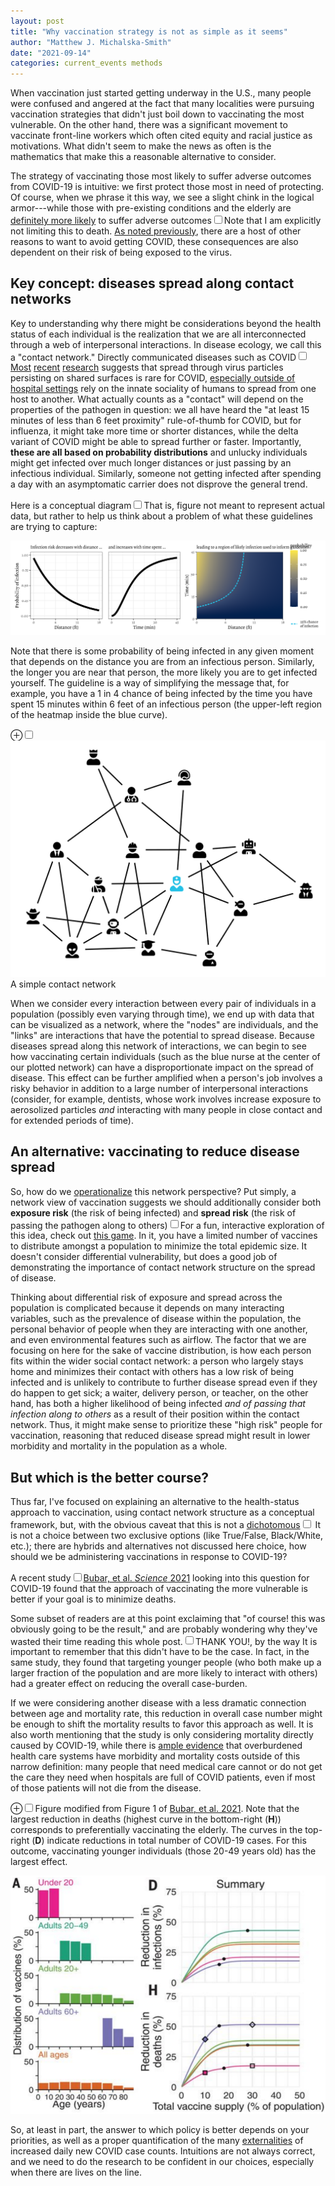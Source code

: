 ```yaml
---
layout: post
title: "Why vaccination strategy is not as simple as it seems"
author: "Matthew J. Michalska-Smith"
date: "2021-09-14"
categories: current_events methods
---
```


When vaccination just started getting underway in the U.S., many people were confused and angered at
the fact that many localities were pursuing vaccination strategies that didn't just boil down to
vaccinating the most vulnerable. On the other hand, there was a significant movement to vaccinate
front-line workers which often cited equity and racial justice as motivations. What didn't seem to
make the news as often is the mathematics that make this a reasonable alternative to consider.

<!--more-->

The strategy of vaccinating those most likely to suffer adverse outcomes from COVID-19 is intuitive:
we first protect those most in need of protecting. Of course, when we phrase it this way, we see a
slight chink in the logical armor---while those with pre-existing conditions and the elderly are
[definitely more likely](https://www.cdc.gov/coronavirus/2019-ncov/need-extra-precautions/people-with-medical-conditions.html)
to suffer adverse outcomes<sup><label for="outcomes" class="margin-toggle
sidenote-number"></label></sup><input type="checkbox" id="outcomes" class="margin-toggle" /><span
class="sidenote">Note that I am explicitly not limiting this to death. [As noted
previously](../20/The_Case_Against_Herd_Immunity), there are a host of other reasons to want to
avoid getting COVID</span>, these consequences are also dependent on their risk of being exposed to
the virus.

## Key concept: diseases spread along contact networks

Key to understanding why there might be considerations beyond the health status of each individual
is the realization that we are all interconnected through a web of interpersonal interactions. In
disease ecology, we call this a "contact network." Directly communicated diseases such as
COVID<sup><label for="fomites" class="margin-toggle sidenote-number"></label></sup><input
type="checkbox" id="fomites" class="margin-toggle" /><span class="sidenote">
[Most](https://pubs.acs.org/doi/abs/10.1021/acs.estlett.0c00966)
[recent](https://journals.asm.org/doi/full/10.1128/mSphere.01070-20)
[research](https://www.nature.com/articles/s41598-021-95479-5) suggests that spread through virus
particles persisting on shared surfaces is rare for COVID, [especially outside of hospital
settings](https://link.springer.com/article/10.1007/s10654-021-00784-y) </span> rely on the innate
sociality of humans to spread from one host to another. What actually counts as a "contact" will
depend on the properties of the pathogen in question: we all have heard the "at least 15 minutes of
less than 6 feet proximity" rule-of-thumb for COVID, but for influenza, it might take more time or
shorter distances, while the delta variant of COVID might be able to spread further or faster.
Importantly, **these are all based on probability distributions** and unlucky individuals
might get infected over much longer distances or just passing by an infectious individual.
Similarly, someone not getting infected after spending a day with an asymptomatic carrier does not
disprove the general trend.

Here is a conceptual diagram<sup><label for="concept" class="margin-toggle
sidenote-number"></label></sup><input type="checkbox" id="concept" class="margin-toggle" /><span
class="sidenote">That is, figure not meant to represent actual data, but rather to
help us think about a problem</span> of what these guidelines are trying to capture:

[![](/Images/blog_figures/vaccination_strategy/risk_distribution.png)](/Images/blog_figures/vaccination_strategy/risk_distribution.png)

Note that there is some probability of being infected in any given moment that depends on the
distance you are from an infectious person. Similarly, the longer you are near that person, the more
likely you are to get infected yourself. The guideline is a way of simplifying the message that, for
example, you have a 1 in 4 chance of being infected by the time you have spent 15 minutes within 6
feet of an infectious person (the upper-left region of the heatmap inside the blue curve).

<label for="netfig" class="margin-toggle">&#8853;</label><input type="checkbox"
class="margin-toggle" id="netfig"/><span class="marginnote" style="text-align:right;"><a
href="/Images/blog_figures/vaccination_strategy/network.png"><img
src="/Images/blog_figures/vaccination_strategy/network.png"/></a><br>A simple contact network</span>

When we consider every interaction between every pair of individuals in a population (possibly even
varying through time), we end up with data that can be visualized as a network, where the "nodes"
are individuals, and the "links" are interactions that have the potential to spread disease. Because
diseases spread along this network of interactions, we can begin to see how vaccinating certain
individuals (such as the blue nurse at the center of our plotted network) can have a
disproportionate impact on the spread of disease. This effect can be further amplified when a
person's job involves a risky behavior in addition to a large number of interpersonal interactions
(consider, for example, dentists, whose work involves increase exposure to aerosolized particles
*and* interacting with many people in close contact and for extended periods of time).

## An alternative: vaccinating to reduce disease spread

So, how do we [operationalize](https://en.wikipedia.org/wiki/Operationalization) this network
perspective? Put simply, a network view of vaccination suggests we should additionally consider both
**exposure risk** (the risk of being infected) and **spread risk** (the risk of passing the pathogen
along to others)<sup><label for="vaxgame" class="margin-toggle sidenote-number"></label></sup><input
type="checkbox" id="vaxgame" class="margin-toggle"/><span class="sidenote">For a fun, interactive
exploration of this idea, check out [this game](https://vax.herokuapp.com/). In it, you have a
limited number of vaccines to distribute amongst a population to minimize the total epidemic size.
It doesn't consider differential vulnerability, but does a good job of demonstrating the importance
of contact network structure on the spread of disease</span>.

Thinking about differential risk of exposure and spread across the population is complicated because
it depends on many interacting variables, such as the prevalence of disease within the population,
the personal behavior of people when they are interacting with one another, and even environmental
features such as airflow. The factor that we are focusing on here for the sake of vaccine
distribution, is how each person fits within the wider social contact network: a person who largely
stays home and minimizes their contact with others has a low risk of being infected and is unlikely
to contribute to further disease spread even if they do happen to get sick; a waiter, delivery
person, or teacher, on the other hand, has both a higher likelihood of being infected *and of
passing that infection along to others* as a result of their position within the contact network.
Thus, it might make sense to prioritize these "high risk" people for vaccination, reasoning that
reduced disease spread might result in lower morbidity and mortality in the population as a
whole.

## But which is the better course?

Thus far, I've focused on explaining an alternative to the health-status approach to vaccination,
using contact network structure as a conceptual framework, but, with the obvious caveat that this is
not a [dichotomous](https://en.wikipedia.org/wiki/Dichotomy)<sup><label for="dichotomous"
class="margin-toggle sidenote-number"></label></sup><input type="checkbox" id="dichotomous"
class="margin-toggle" /><span class="sidenote"> It is not a choice between two exclusive options
(like True/False, Black/White, etc.); there are hybrids and alternatives not discussed here </span>
choice, how should we be administering vaccinations in response to COVID-19?

A recent study<sup><label for="science" class="margin-toggle sidenote-number"></label></sup><input
type="checkbox" id="science" class="margin-toggle" /><span class="sidenote">[Bubar, et al. *Science*
2021](https://www.science.org/doi/full/10.1126/science.abe6959)</span> looking into this question
for COVID-19 found that the approach of vaccinating the more vulnerable is better if your goal is to
minimize deaths.

Some subset of readers are at this point exclaiming that "of course! this was obviously going to be
the result," and are probably wondering why they've wasted their time reading this whole
post.<sup><label for="thanks" class="margin-toggle sidenote-number"></label></sup><input
type="checkbox" id="thanks" class="margin-toggle" /><span class="sidenote">THANK YOU!, by the way <i
class="fal fa-smile-beam"></i></span> It is important to remember that this didn't have to be the
case. In fact, in the same study, they found that targeting younger people (who both make up a
larger fraction of the population and are more likely to interact with others) had a greater effect
on reducing the overall case-burden.

If we were considering another disease with a less dramatic connection between age and mortality
rate, this reduction in overall case number might be enough to shift the mortality results to favor
this approach as well. It is also worth mentioning that the study is only considering mortality
directly caused by COVID-19, while there is
[ample evidence](https://www.cdc.gov/nchs/nvss/vsrr/covid19/excess_deaths.htm) that overburdened
health care systems have morbidity and mortality costs outside of this narrow definition: many
people that need medical care cannot or do not get the care they need when hospitals are full of
COVID patients, even if most of those patients will not die from the disease.

<label for="figinterp" class="margin-toggle">&#8853;</label><input type="checkbox"
class="margin-toggle" id="figinterp"/><span class="marginnote">Figure modified from Figure 1 of <a
href="https://www.science.org/doi/full/10.1126/science.abe6959">Bubar, et al. 2021</a>. Note that
the largest reduction in deaths (highest curve in the bottom-right (**H**)) corresponds to
preferentially vaccinating the elderly. The curves in the top-right (**D**) indicate reductions in
total number of COVID-19 cases. For this outcome, vaccinating younger individuals (those 20-49 years
old) has the largest effect.</span>

[![](/Images/blog_figures/vaccination_strategy/modified_fig.png)](/Images/blog_figures/vaccination_strategy/modified_fig.png)

So, at least in part, the answer to which policy is better depends on your priorities, as well as a
proper quantification of the many [externalities](https://en.wikipedia.org/wiki/Externality) of
increased daily new COVID case counts. Intuitions are not always correct, and we need to do the
research to be confident in our choices, especially when there are lives on the line.